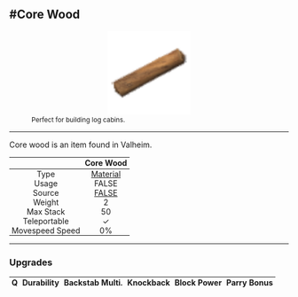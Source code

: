 <meta property="og:title" content="Core Wood - MoreValheim" /><meta property="og:type" content="website" /><meta property="og:image" content="/assets/core_wood.png" /><meta property="og:description" content="Core Wood is an item found in Valheim." /><meta name="theme-color" content="#546D78"><meta name="twitter:card" content="summary_large_image">
#Core Wood
-------------
<style>img {width:20px;}.tb {width:150px;display: block;margin-left: auto;margin-right: auto;}</style>

<style>.md-typeset table:not([class]) th:not([align]) {min-width:unset!important;}</style>
<style>td{padding:0em 0.3em!important;text-align:center!important;border-left:.05rem solid var(--md-default-fg-color--lightest)}</style>

<style>th{padding:0.1em 0.3em!important;text-align:center!important;font-weight:bold}</style>

<style>pre{text-align:right!important}</style>
<style>table tr td:first-child {border-left: 0;};</style>

<figure><img src="/assets/core_wood.png" class="tb" /><figcaption><small>Perfect for building log cabins.</small></figcaption></figure>

-------------

Core wood is an item found in Valheim.

|        | Core Wood              |
| ----------- | ------------------------------------ |
| Type | [Material](../../types/material)
| Usage | FALSE<br>
| Source | [FALSE](../../items/false)
| Weight | 2 |
| Max Stack | 50 |
| Teleportable | ✓
| Movespeed Speed | 0%


-------------

### Upgrades
| Q | Durability | Backstab Multi. | Knockback | Block Power | Parry Bonus
| - | - | - | - | - | - 
